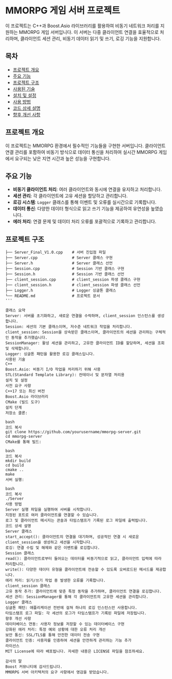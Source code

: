 # MMORPG 게임 서버 프로젝트

이 프로젝트는 C++과 Boost.Asio 라이브러리를 활용하여 비동기 네트워크 처리를 지원하는 MMORPG 게임 서버입니다. 이 서버는 다중 클라이언트 연결을 효율적으로 처리하며, 클라이언트 세션 관리, 비동기 데이터 읽기 및 쓰기, 로깅 기능을 지원합니다.

## 목차

- [프로젝트 개요](#프로젝트-개요)
- [주요 기능](#주요-기능)
- [프로젝트 구조](#프로젝트-구조)
- [사용된 기술](#사용된-기술)
- [설치 및 설정](#설치-및-설정)
- [사용 방법](#사용-방법)
- [코드 상세 설명](#코드-상세-설명)
- [향후 개선 사항](#향후-개선-사항)

## 프로젝트 개요

이 프로젝트는 MMORPG 환경에서 필수적인 기능들을 구현한 서버입니다. 클라이언트 연결 관리를 포함하여 비동기 방식으로 데이터 통신을 처리하여 실시간 MMORPG 게임에서 요구되는 낮은 지연 시간과 높은 성능을 구현합니다.

## 주요 기능

- **비동기 클라이언트 처리**: 여러 클라이언트와 동시에 연결을 유지하고 처리합니다.
- **세션 관리**: 각 클라이언트에 고유 세션을 할당하고 관리합니다.
- **로깅 시스템**: `Logger` 클래스를 통해 이벤트 및 오류를 실시간으로 기록합니다.
- **데이터 통신**: 다양한 데이터 형식으로 읽고 쓰기 기능을 제공하여 유연성을 높였습니다.
- **에러 처리**: 연결 문제 및 데이터 처리 오류를 포괄적으로 기록하고 관리합니다.

## 프로젝트 구조

```plaintext
├── Server_Final_V1.0.cpp    # 서버 진입점 파일
├── Server.cpp               # Server 클래스 구현
├── Server.h                 # Server 클래스 선언
├── Session.cpp              # Session 기반 클래스 구현
├── Session.h                # Session 기반 클래스 선언
├── client_session.cpp       # client_session 파생 클래스 구현
├── client_session.h         # client_session 파생 클래스 선언
├── Logger.h                 # Logger 싱글톤 클래스
└── README.md                # 프로젝트 문서
'''

클래스 요약
Server: 서버를 초기화하고, 새로운 연결을 수락하며, client_session 인스턴스를 생성합니다.
Session: 세션의 기본 클래스이며, 저수준 네트워크 작업을 처리합니다.
client_session: Session을 상속받은 클래스이며, 클라이언트의 세션을 관리하는 구체적인 동작을 추가했습니다.
SessionManager: 활성 세션을 관리하고, 고유한 클라이언트 ID를 할당하며, 세션을 조회 및 삭제합니다.
Logger: 싱글톤 패턴을 활용한 로깅 클래스입니다.
사용된 기술
C++
Boost.Asio: 비동기 I/O 작업을 처리하기 위해 사용
STL(Standard Template Library): 컨테이너 및 문자열 처리용
설치 및 설정
사전 요구 사항
C++17 또는 최신 버전
Boost.Asio 라이브러리
CMake (빌드 도구)
설치 단계
저장소 클론:

bash
코드 복사
git clone https://github.com/yourusername/mmorpg-server.git
cd mmorpg-server
CMake를 통해 빌드:

bash
코드 복사
mkdir build
cd build
cmake ..
make
서버 실행:

bash
코드 복사
./Server
사용 방법
Server 실행 파일을 실행하여 서버를 시작합니다.
지정된 포트로 여러 클라이언트를 연결할 수 있습니다.
로그 및 클라이언트 메시지는 콘솔과 타임스탬프가 기록된 로그 파일에 출력됩니다.
코드 상세 설명
Server 클래스
start_accept(): 클라이언트의 연결을 대기하며, 성공적인 연결 시 새로운 client_session을 생성하고 세션을 시작합니다.
로깅: 연결 수립 및 해제와 같은 이벤트를 로깅합니다.
Session 클래스
read(): 클라이언트로부터 들어오는 데이터를 비동기적으로 읽고, 클라이언트 입력에 따라 처리합니다.
write(): 다양한 데이터 유형을 클라이언트에 전송할 수 있도록 오버로드된 메서드를 제공합니다.
에러 처리: 읽기/쓰기 작업 중 발생한 오류를 기록합니다.
client_session 클래스
고유 동작 추가: 클라이언트에 맞춘 특정 동작을 추가하며, 클라이언트 연결을 로깅합니다.
세션 관리: SessionManager를 통해 각 클라이언트의 고유한 세션을 관리합니다.
Logger 클래스
싱글톤 패턴: 애플리케이션 전반에 걸쳐 하나의 로깅 인스턴스만 사용합니다.
타임스탬프 로그 파일: 각 세션의 로그가 타임스탬프가 기록된 파일에 저장됩니다.
향후 개선 사항
데이터베이스 연동: 사용자 정보를 저장할 수 있는 데이터베이스 구현
강화된 에러 처리: 특정 예외 상황에 대한 오류 처리 개선
보안 통신: SSL/TLS를 통해 안전한 데이터 전송 구현
클라이언트 인증: 사용자를 인증하여 세션을 안전하게 관리하는 기능 추가
라이선스
MIT License에 따라 배포됩니다. 자세한 내용은 LICENSE 파일을 참조하세요.

감사의 말
Boost 커뮤니티에 감사드립니다.
MMORPG 서버 아키텍처의 요구 사항에서 영감을 받았습니다.